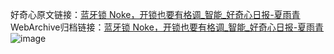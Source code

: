 好奇心原文链接：[蓝牙锁 Noke，开锁也要有格调_智能_好奇心日报-夏雨青](https://www.qdaily.com/articles/1942.html)
WebArchive归档链接：[蓝牙锁 Noke，开锁也要有格调_智能_好奇心日报-夏雨青](http://web.archive.org/web/20190623150119/https://www.qdaily.com/articles/1942.html)
![image](http://ww3.sinaimg.cn/large/007d5XDply1g3v4lw71yoj30u02z3b29)